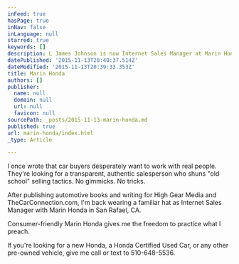 ```yaml
---
inFeed: true
hasPage: true
inNav: false
inLanguage: null
starred: true
keywords: []
description: L James Johnson is now Internet Sales Manager at Marin Honda in San Rafael
datePublished: '2015-11-13T20:40:37.514Z'
dateModified: '2015-11-13T20:39:33.353Z'
title: Marin Honda
authors: []
publisher:
  name: null
  domain: null
  url: null
  favicon: null
sourcePath: _posts/2015-11-13-marin-honda.md
published: true
url: marin-honda/index.html
_type: Article

---
```

I once wrote that car buyers desperately want to work with real people. They're looking for a transparent, authentic salesperson who shuns "old school" selling tactics. No gimmicks. No tricks. 

After publishing automotive books and writing for High Gear Media and TheCarConnection.com, I'm back wearing a familiar hat as Internet Sales Manager with Marin Honda in San Rafael, CA. 

Consumer-friendly Marin Honda gives me the freedom to practice what I preach. 

If you're looking for a new Honda, a Honda Certified Used Car, or any other pre-owned vehicle, give me call or text to 510-648-5536\.